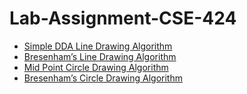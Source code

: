 # Lab-Assignment-CSE-424

- [Simple DDA Line Drawing Algorithm](/DDA-Line-Drawing-Algorithm.cpp)
- [Bresenham’s Line Drawing Algorithm](/Bresenhams-Line-Drawing-Algorithm.cpp)
- [Mid Point Circle Drawing Algorithm](/Midpoint-Circle-Drawing-Algorithm.cpp)
- [Bresenham’s Circle Drawing Algorithm](/Bresenhams-Circle-Drawing-Algorithm.cpp)
